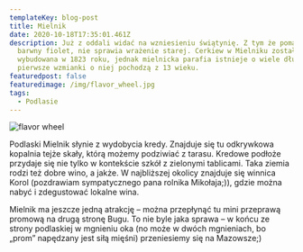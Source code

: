 ```yaml
---
templateKey: blog-post
title: Mielnik
date: 2020-10-18T17:35:01.461Z
description: Już z oddali widać na wzniesieniu świątynię. Z tym że pomalowana na
  barwny fiolet, nie sprawia wrażenie starej. Cerkiew w Mielniku została
  wybudowana w 1823 roku, jednak mielnicka parafia istnieje o wiele dłużej –
  pierwsze wzmianki o niej pochodzą z 13 wieku.
featuredpost: false
featuredimage: /img/flavor_wheel.jpg
tags:
  - Podlasie
---
```

![flavor wheel](/img/flavor_wheel.jpg)

Podlaski Mielnik słynie z wydobycia kredy. Znajduje się tu odkrywkowa kopalnia tejże skały, którą możemy podziwiać z tarasu. Kredowe podłoże przydaje się nie tylko w kontekście szkół z zielonymi tablicami. Taka ziemia rodzi też dobre wino, a jakże. W najbliższej okolicy znajduje się winnica Korol (pozdrawiam sympatycznego pana rolnika Mikołaja;)), gdzie można nabyć i zdegustować lokalne wina.

Mielnik ma jeszcze jedną atrakcję – można przepłynąć tu mini przeprawą promową na drugą stronę Bugu. To nie byle jaka sprawa – w końcu ze strony podlaskiej w mgnieniu oka (no może w dwóch mgnieniach, bo „prom” napędzany jest siłą mięśni) przeniesiemy się na Mazowsze;)